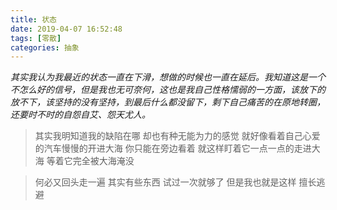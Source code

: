 ```yaml
---
title: 状态
date: 2019-04-07 16:52:48
tags: [零散]
categories: 抽象
---
```

*其实我认为我最近的状态一直在下滑，想做的时候也一直在延后。我知道这是一个不怎么好的信号，但是我也无可奈何，这也是我自己性格懦弱的一方面，该放下的放不下，该坚持的没有坚持，到最后什么都没留下，剩下自己痛苦的在原地转圈，还要时不时的自怨自艾、怨天尤人。*

> 其实我明知道我的缺陷在哪
> 却也有种无能为力的感觉
> 就好像看着自己心爱的汽车慢慢的开进大海
> 你只能在旁边看着
> 就这样盯着它一点一点的走进大海
> 等着它完全被大海淹没

> 何必又回头走一遍
> 其实有些东西
> 试过一次就够了
> 但是我也就是这样
> 擅长逃避

